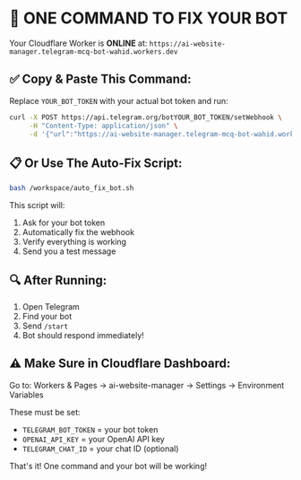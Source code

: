 # 🚀 ONE COMMAND TO FIX YOUR BOT

Your Cloudflare Worker is **ONLINE** at:
`https://ai-website-manager.telegram-mcq-bot-wahid.workers.dev`

## ✅ Copy & Paste This Command:

Replace `YOUR_BOT_TOKEN` with your actual bot token and run:

```bash
curl -X POST https://api.telegram.org/botYOUR_BOT_TOKEN/setWebhook \
     -H "Content-Type: application/json" \
     -d '{"url":"https://ai-website-manager.telegram-mcq-bot-wahid.workers.dev/webhook","allowed_updates":["message","callback_query"],"drop_pending_updates":true}'
```

## 📋 Or Use The Auto-Fix Script:

```bash
bash /workspace/auto_fix_bot.sh
```

This script will:
1. Ask for your bot token
2. Automatically fix the webhook
3. Verify everything is working
4. Send you a test message

## 🔍 After Running:

1. Open Telegram
2. Find your bot
3. Send `/start`
4. Bot should respond immediately!

## ⚠️ Make Sure in Cloudflare Dashboard:

Go to: Workers & Pages → ai-website-manager → Settings → Environment Variables

These must be set:
- `TELEGRAM_BOT_TOKEN` = your bot token
- `OPENAI_API_KEY` = your OpenAI API key
- `TELEGRAM_CHAT_ID` = your chat ID (optional)

That's it! One command and your bot will be working!
